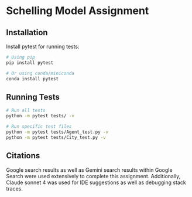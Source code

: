 # Schelling Model Assignment

## Installation

Install pytest for running tests:

```bash
# Using pip
pip install pytest

# Or using conda/miniconda
conda install pytest
```

## Running Tests

```bash
# Run all tests
python -m pytest tests/ -v

# Run specific test files
python -m pytest tests/Agent_test.py -v
python -m pytest tests/City_test.py -v
```

## Citations

Google search results as well as Gemini search results within Google Search were used extensively to complete this assignment. Additionally, Claude sonnet 4 was used for IDE suggestions as well as debugging stack traces.
